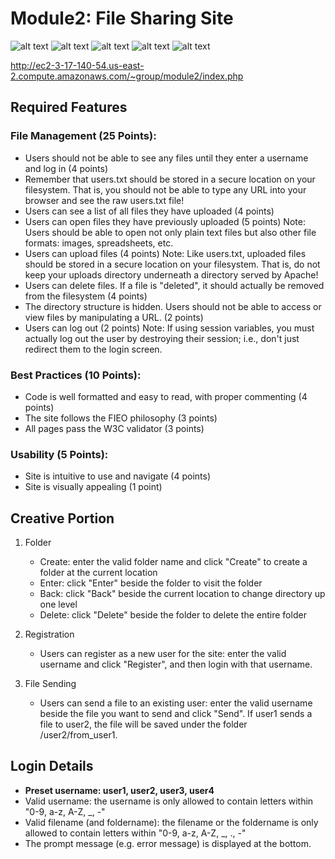 # Module2: File Sharing Site

![alt text](https://img.shields.io/badge/HTML-5.0-green.svg)  ![alt text](https://img.shields.io/badge/CSS-red.svg) ![alt text](https://img.shields.io/badge/php-7.0-blue.svg) ![alt text](https://img.shields.io/badge/apache-2.0-green.svg) ![alt text](https://img.shields.io/badge/W3C-passed-blue.svg)

http://ec2-3-17-140-54.us-east-2.compute.amazonaws.com/~group/module2/index.php

## Required Features

### File Management (25 Points):
- Users should not be able to see any files until they enter a username and log in (4 points)
- Remember that users.txt should be stored in a secure location on your filesystem. That is, you should not be able to type any URL into your browser and see the raw users.txt file!
- Users can see a list of all files they have uploaded (4 points)
- Users can open files they have previously uploaded (5 points)
Note: Users should be able to open not only plain text files but also other file formats: images, spreadsheets, etc.
- Users can upload files (4 points)
Note: Like users.txt, uploaded files should be stored in a secure location on your filesystem. That is, do not keep your uploads directory underneath a directory served by Apache!
- Users can delete files. If a file is "deleted", it should actually be removed from the filesystem (4 points)
- The directory structure is hidden. Users should not be able to access or view files by manipulating a URL. (2 points)
- Users can log out (2 points)
Note: If using session variables, you must actually log out the user by destroying their session; i.e., don't just redirect them to the login screen.
### Best Practices (10 Points):
- Code is well formatted and easy to read, with proper commenting (4 points)
- The site follows the FIEO philosophy (3 points)
- All pages pass the W3C validator (3 points)
### Usability (5 Points):
- Site is intuitive to use and navigate (4 points)
- Site is visually appealing (1 point)

## Creative Portion
1. Folder
	* Create: enter the valid folder name and click "Create" to create a folder at the current location
	* Enter: click "Enter" beside the folder to visit the folder
	* Back: click "Back" beside the current location to change directory up one level
	* Delete: click "Delete" beside the folder to delete the entire folder

2. Registration
	* Users can register as a new user for the site: enter the valid username and click "Register", and then login with that username.

3. File Sending
	* Users can send a file to an existing user: enter the valid username beside the file you want to send and click "Send". If user1 sends a file to user2, the file will be saved under the folder /user2/from_user1.

## Login Details
* **Preset username: user1, user2, user3, user4**
* Valid username: the username is only allowed to contain letters within "0-9, a-z, A-Z, _, -"
* Valid filename (and foldername): the filename or the foldername is only allowed to contain letters within "0-9, a-z, A-Z, _, ., -"
* The prompt message (e.g. error message) is displayed at the bottom.


